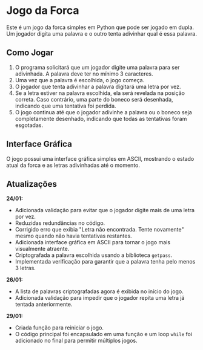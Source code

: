 # Jogo da Forca

Este é um jogo da forca simples em Python que pode ser jogado em dupla. Um jogador digita uma palavra e o outro tenta adivinhar qual é essa palavra.

## Como Jogar

1. O programa solicitará que um jogador digite uma palavra para ser adivinhada. A palavra deve ter no mínimo 3 caracteres.
2. Uma vez que a palavra é escolhida, o jogo começa.
3. O jogador que tenta adivinhar a palavra digitará uma letra por vez.
4. Se a letra estiver na palavra escolhida, ela será revelada na posição correta. Caso contrário, uma parte do boneco será desenhada, indicando que uma tentativa foi perdida.
5. O jogo continua até que o jogador adivinhe a palavra ou o boneco seja completamente desenhado, indicando que todas as tentativas foram esgotadas.

## Interface Gráfica

O jogo possui uma interface gráfica simples em ASCII, mostrando o estado atual da forca e as letras adivinhadas até o momento.

## Atualizações

**24/01:**
- Adicionada validação para evitar que o jogador digite mais de uma letra por vez.
- Reduzidas redundâncias no código.
- Corrigido erro que exibia "Letra não encontrada. Tente novamente" mesmo quando não havia tentativas restantes.
- Adicionada interface gráfica em ASCII para tornar o jogo mais visualmente atraente.
- Criptografada a palavra escolhida usando a biblioteca `getpass`.
- Implementada verificação para garantir que a palavra tenha pelo menos 3 letras.

**26/01:**
- A lista de palavras criptografadas agora é exibida no início do jogo.
- Adicionada validação para impedir que o jogador repita uma letra já tentada anteriormente.

**29/01:**
- Criada função para reiniciar o jogo.
- O código principal foi encapsulado em uma função e um loop `while` foi adicionado no final para permitir múltiplos jogos.
